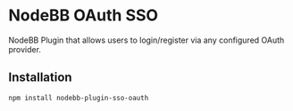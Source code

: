 # NodeBB OAuth SSO

NodeBB Plugin that allows users to login/register via any configured OAuth provider.

## Installation

    npm install nodebb-plugin-sso-oauth